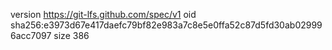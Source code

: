 version https://git-lfs.github.com/spec/v1
oid sha256:e3973d67e417daefc79bf82e983a7c8e5e0ffa52c87d5fd30ab029996acc7097
size 386
